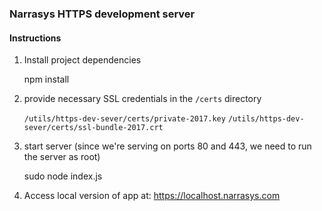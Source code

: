 ### Narrasys HTTPS development server

#### Instructions

1. Install project dependencies 


    npm install

2. provide necessary SSL credentials in the <code>/certs</code> directory


    <code><client-dir>/utils/https-dev-sever/certs/private-2017.key</code>
    <code><client-dir>/utils/https-dev-sever/certs/ssl-bundle-2017.crt</code>
    
    
3. start server (since we're serving on ports 80 and 443, we need to run the server as root)


    sudo node index.js
   
4. Access local version of app at: https://localhost.narrasys.com     
        

